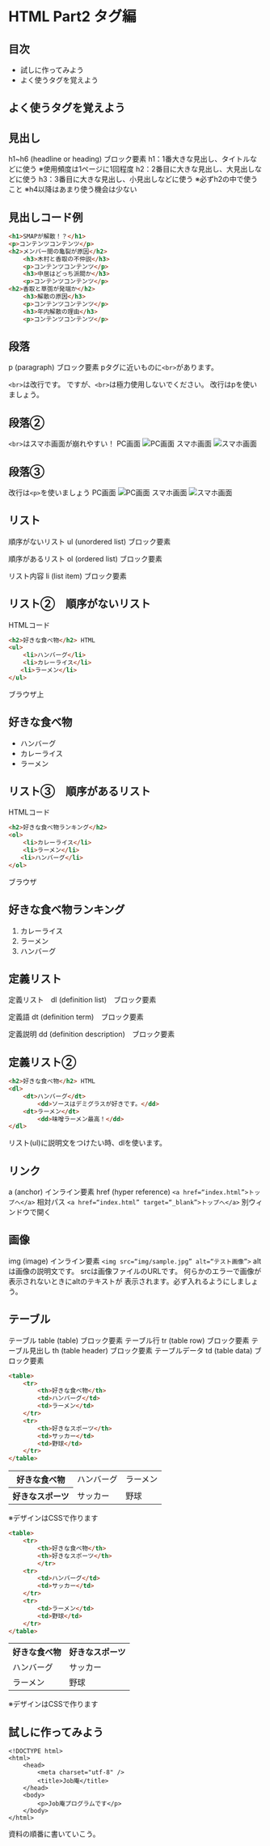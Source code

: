 # HTML Part2 タグ編

## 目次
- 試しに作ってみよう
- よく使うタグを覚えよう

## よく使うタグを覚えよう

## 見出し
h1~h6 (headline or heading) ブロック要素
h1：1番大きな見出し、タイトルなどに使う ※使用頻度は1ページに1回程度
h2：2番目に大きな見出し、大見出しなどに使う
h3：3番目に大きな見出し、小見出しなどに使う ※必ずh2の中で使うこと
※h4以降はあまり使う機会は少ない

## 見出しコード例
```html
<h1>SMAPが解散！？</h1>
<p>コンテンツコンテンツ</p>
<h2>メンバー間の亀裂が原因</h2>
    <h3>木村と香取の不仲説</h3>
    <p>コンテンツコンテンツ</p>
    <h3>中居はどっち派閥か</h3>
    <p>コンテンツコンテンツ</p>
<h2>香取と草彅が発端か</h2>
    <h3>解散の原因</h3>
    <p>コンテンツコンテンツ</p>
    <h3>年内解散の理由</h3>
    <p>コンテンツコンテンツ</p>
```

## 段落
p (paragraph) ブロック要素
pタグに近いものに`<br>`があります。

`<br>`は改行です。
ですが、`<br>`は極力使用しないでください。
改行はpを使いましょう。

## 段落②
`<br>`はスマホ画面が崩れやすい！
PC画面
![PC画面](https://user-images.githubusercontent.com/35711528/35255665-7581c972-0033-11e8-9fe1-49806af5edcb.gif)
スマホ画面
![スマホ画面](https://user-images.githubusercontent.com/35711528/35255716-bf6264d4-0033-11e8-9dc0-30eb9069c890.gif)

## 段落③
改行は`<p>`を使いましょう
PC画面
![PC画面](image-tag-3.gif)
スマホ画面
![スマホ画面](image-tag-4.gif)

## リスト
順序がないリスト
ul (unordered list) ブロック要素

順序があるリスト
ol (ordered list) ブロック要素

リスト内容
li (list item) ブロック要素

## リスト②　順序がないリスト
HTMLコード
```html
<h2>好きな食べ物</h2> HTML
<ul>
    <li>ハンバーグ</li>
    <li>カレーライス</li>
　　<li>ラーメン</li>
</ul>
```
ブラウザ上
<h2>好きな食べ物</h2>
<ul>
    <li>ハンバーグ</li>
    <li>カレーライス</li>
    <li>ラーメン</li>
</ul>

## リスト③　順序があるリスト
HTMLコード
```html
<h2>好きな食べ物ランキング</h2>
<ol>
    <li>カレーライス</li>
    <li>ラーメン</li>
　　<li>ハンバーグ</li>
</ol>
```
ブラウザ
<h2>好きな食べ物ランキング</h2>
<ol>
    <li>カレーライス</li>
    <li>ラーメン</li>
    <li>ハンバーグ</li>
</ol>


## 定義リスト
定義リスト　dl (definition list)　ブロック要素

定義語
dt (definition term)　ブロック要素

定義説明
dd (definition description)　ブロック要素

## 定義リスト②
```html
<h2>好きな食べ物</h2> HTML
<dl>
    <dt>ハンバーグ</dt>
        <dd>ソースはデミグラスが好きです。</dd>
    <dt>ラーメン</dt>
        <dd>味噌ラーメン最高！</dd>
</dl>
```
リスト(ul)に説明文をつけたい時、dlを使います。

## リンク
a (anchor) インライン要素
href (hyper reference)
`<a href=“index.html”>トップへ</a>`
           相対パス
`<a href=“index.html” target=“_blank”>トップへ</a>`
別ウィンドウで開く

## 画像
img (image) インライン要素
`<img src=“img/sample.jpg” alt=“テスト画像”>`
altは画像の説明文です。
srcは画像ファイルのURLです。
何らかのエラーで画像が表示されないときにaltのテキストが
表示されます。必ず入れるようにしましょう。

## テーブル
テーブル
table (table) ブロック要素
テーブル行
tr (table row) ブロック要素
テーブル見出し
th (table header) ブロック要素
テーブルデータ
td (table data) ブロック要素

```html
<table>
    <tr>
        <th>好きな食べ物</th>
        <td>ハンバーグ</td>
        <td>ラーメン</td>
    </tr>
    <tr>
        <th>好きなスポーツ</th>
        <td>サッカー</td>
        <td>野球</td>
    </tr>
</table>
```
<table>
    <tr>
        <th>好きな食べ物</th>
        <td>ハンバーグ</td>
        <td>ラーメン</td>
    </tr>
    <tr>
        <th>好きなスポーツ</th>
        <td>サッカー</td>
        <td>野球</td>
    </tr>
</table>
※デザインはCSSで作ります


```html
<table>
    <tr>
        <th>好きな食べ物</th>
        <th>好きなスポーツ</th>
        </tr>
    <tr>
        <td>ハンバーグ</td>
        <td>サッカー</td>
    </tr>
    <tr>
        <td>ラーメン</td>
        <td>野球</td>
    </tr>
</table>
```
<table>
    <tr>
        <th>好きな食べ物</th>
        <th>好きなスポーツ</th>
    </tr>
    <tr>
        <td>ハンバーグ</td>
        <td>サッカー</td>
    </tr>
    <tr>
        <td>ラーメン</td>
        <td>野球</td>
    </tr>
</table>
※デザインはCSSで作ります

## 試しに作ってみよう

```
<!DOCTYPE html>
<html>
    <head>
        <meta charset="utf-8" />
        <title>Job庵</title>
    </head>
    <body>
        <p>Job庵プログラムです</p>
    </body>
</html>
```
資料の順番に書いていこう。
